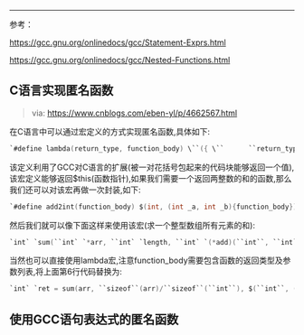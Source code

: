 ---

参考：

<https://gcc.gnu.org/onlinedocs/gcc/Statement-Exprs.html>

<https://gcc.gnu.org/onlinedocs/gcc/Nested-Functions.html>

## C语言实现匿名函数

> via: <https://www.cnblogs.com/eben-yl/p/4662567.html>

在C语言中可以通过宏定义的方式实现匿名函数,具体如下:

```c
`#define lambda(return_type, function_body) \``({ \``      ``return_type $``this` `function_body \``          ``$``this``; \``})``#define $ lambda`
```

该定义利用了GCC对C语言的扩展(被一对花括号包起来的代码块能够返回一个值),该宏定义能够返回$this(函数指针),如果我们需要一个返回两整数的和的函数,那么我们还可以对该宏再做一次封装,如下:

```c
`#define add2int(function_body) $(int, (int _a, int _b){function_body})`
```

然后我们就可以像下面这样来使用该宏(求一个整型数组所有元素的和):

```c
`int` `sum(``int` `*arr, ``int` `length, ``int` `(*add)(``int``, ``int``));``int` `main(``int` `argc, ``char` `**argv)``{``    ``int` `arr[] = { [0 ... 9] = 1, [10 ... 89] = 2, [90 ... 99] = 3 };``    ``int` `ret = sum(arr, ``sizeof``(arr)/``sizeof``(``int``), add2int(``int` `c = _a + _b; ``return` `c;));``    ``//add2int返回一个求两个整数和的函数` `    ``printf``(``"sum of arr is %d\n"``, ret);``}``int` `sum(``int` `*arr, ``int` `length, ``int` `(*add)(``int``, ``int``))``{``    ``int` `sum = 0;``    ``for` `(``int` `i=0; i < length; i++)``    ``{``        ``sum = add(sum, arr[i]);``    ``}``    ``return` `sum;``}`
```

当然也可以直接使用lambda宏,注意function_body需要包含函数的返回类型及参数列表,将上面第6行代码替换为:

```c
`int` `ret = sum(arr, ``sizeof``(arr)/``sizeof``(``int``), $(``int``, (``int` `_a, ``int` `_b){``    ``int` `c = _a + _b;``    ``return` `c;``});`
```

## 使用GCC语句表达式的匿名函数